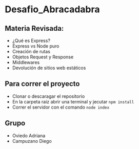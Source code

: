 # Desafio_Abracadabra
## Materia Revisada:
- ¿Qué es Express?
- Express vs Node puro
- Creación de rutas
- Objetos Request y Response
- Middlewares
- Devolución de sitios web estáticos
## Para correr el proyecto
- Clonar o descaragar el repositorio
- En la carpeta raiz abrir una terminal y jecutar `npm install`
- Correr el servidor con el comando `node index`
## Grupo
- Oviedo Adriana 
- Campuzano Diego


